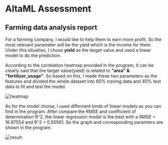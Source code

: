# AltaML Assessment
## Farming data analysis report

For a farming company, I would like to help them to earn more profit. So the most relevant parameter will be the yield which is the income for them. Under this situation, I chose **yield** as the target value and used a linear model to do the prediction.

According to the correlation heatmap provided in the program, it can be clearly said that the target value(yield) is related to **"area" & "fertilizer_usage"**. So based on this, I made these two parameters as the features and divided the whole dataset into 60% traning data and 40% test data to fit and test the model.

![heatmap](https://user-images.githubusercontent.com/22019482/52683605-8fc3f380-2f00-11e9-879d-777c95dd9be1.png)

As for the model choise, I used diffenrent kinds of linear models as you can find in the program. After compare the RMSE and coefficient of determination R^2, the linear regression model is the best with a RMSE = 16.97554 and R^2 = 0.55561. So the graph and corresponding paramters are shown in the program.

![result](https://user-images.githubusercontent.com/22019482/52683608-90f52080-2f00-11e9-8074-5307f2d58e51.png)
